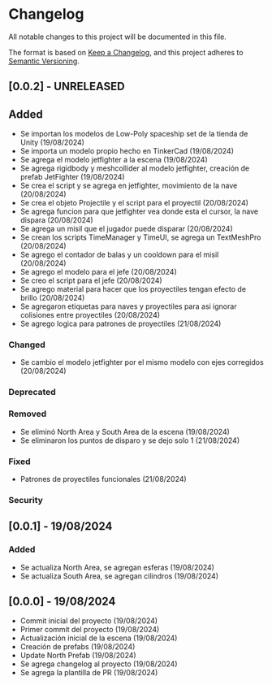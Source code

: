 # Changelog

All notable changes to this project will be documented in this file.

The format is based on [Keep a Changelog](https://keepachangelog.com/en/1.1.0/),
and this project adheres to [Semantic Versioning](https://semver.org/spec/v2.0.0.html).

## [0.0.2] - UNRELEASED

## Added

- Se importan los modelos de Low-Poly spaceship set de la tienda de Unity (19/08/2024)
- Se importa un modelo propio hecho en TinkerCad (19/08/2024)
- Se agrega el modelo jetfighter a la escena (19/08/2024)
- Se agrega rigidbody y meshcollider al modelo jetfighter, creación de prefab JetFighter (19/08/2024)
- Se crea el script y se agrega en jetfighter, movimiento de la nave (20/08/2024)
- Se crea el objeto Projectile y el script para el proyectil (20/08/2024)
- Se agrega funcion para que jetfighter vea donde esta el cursor, la nave dispara (20/08/2024)
- Se agrega un misil que el jugador puede disparar (20/08/2024)
- Se crean los scripts TimeManager y TimeUI, se agrega un TextMeshPro (20/08/2024)
- Se agrego el contador de balas y un cooldown para el misil (20/08/2024)
- Se agrego el modelo para el jefe (20/08/2024)
- Se creo el script para el jefe (20/08/2024)
- Se agrego material para hacer que los proyectiles tengan efecto de brillo (20/08/2024)
- Se agregaron etiquetas para naves y proyectiles para asi ignorar colisiones entre proyectiles (20/08/2024)
- Se agrego logica para patrones de proyectiles (21/08/2024)

### Changed

- Se cambio el modelo jetfighter por el mismo modelo con ejes corregidos (20/08/2024)

### Deprecated

### Removed

- Se eliminó North Area y South Area de la escena (19/08/2024)
- Se eliminaron los puntos de disparo y se dejo solo 1 (21/08/2024)

### Fixed

- Patrones de proyectiles funcionales (21/08/2024)

### Security

## [0.0.1] - 19/08/2024

### Added

- Se actualiza North Area, se agregan esferas (19/08/2024)
- Se actualiza South Area, se agregan cilindros (19/08/2024)

## [0.0.0] - 19/08/2024

- Commit inicial del proyecto (19/08/2024)
- Primer commit del proyecto (19/08/2024)
- Actualización inicial de la escena (19/08/2024)
- Creación de prefabs (19/08/2024)
- Update North Prefab (19/08/2024)
- Se agrega changelog al proyecto (19/08/2024)
- Se agrega la plantilla de PR (19/08/2024)
